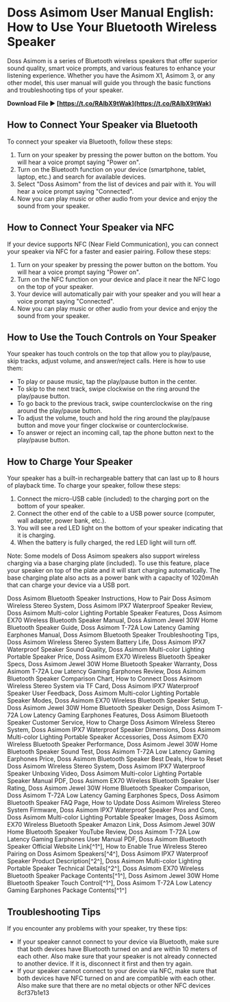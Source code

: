 
 
# Doss Asimom User Manual English: How to Use Your Bluetooth Wireless Speaker
 
Doss Asimom is a series of Bluetooth wireless speakers that offer superior sound quality, smart voice prompts, and various features to enhance your listening experience. Whether you have the Asimom X1, Asimom 3, or any other model, this user manual will guide you through the basic functions and troubleshooting tips of your speaker.
 
**Download File ► [https://t.co/RAlbX9tWak](https://t.co/RAlbX9tWak)**


 
## How to Connect Your Speaker via Bluetooth
 
To connect your speaker via Bluetooth, follow these steps:
 
1. Turn on your speaker by pressing the power button on the bottom. You will hear a voice prompt saying "Power on".
2. Turn on the Bluetooth function on your device (smartphone, tablet, laptop, etc.) and search for available devices.
3. Select "Doss Asimom" from the list of devices and pair with it. You will hear a voice prompt saying "Connected".
4. Now you can play music or other audio from your device and enjoy the sound from your speaker.

## How to Connect Your Speaker via NFC
 
If your device supports NFC (Near Field Communication), you can connect your speaker via NFC for a faster and easier pairing. Follow these steps:

1. Turn on your speaker by pressing the power button on the bottom. You will hear a voice prompt saying "Power on".
2. Turn on the NFC function on your device and place it near the NFC logo on the top of your speaker.
3. Your device will automatically pair with your speaker and you will hear a voice prompt saying "Connected".
4. Now you can play music or other audio from your device and enjoy the sound from your speaker.

## How to Use the Touch Controls on Your Speaker
 
Your speaker has touch controls on the top that allow you to play/pause, skip tracks, adjust volume, and answer/reject calls. Here is how to use them:

- To play or pause music, tap the play/pause button in the center.
- To skip to the next track, swipe clockwise on the ring around the play/pause button.
- To go back to the previous track, swipe counterclockwise on the ring around the play/pause button.
- To adjust the volume, touch and hold the ring around the play/pause button and move your finger clockwise or counterclockwise.
- To answer or reject an incoming call, tap the phone button next to the play/pause button.

## How to Charge Your Speaker
 
Your speaker has a built-in rechargeable battery that can last up to 8 hours of playback time. To charge your speaker, follow these steps:

1. Connect the micro-USB cable (included) to the charging port on the bottom of your speaker.
2. Connect the other end of the cable to a USB power source (computer, wall adapter, power bank, etc.).
3. You will see a red LED light on the bottom of your speaker indicating that it is charging.
4. When the battery is fully charged, the red LED light will turn off.

Note: Some models of Doss Asimom speakers also support wireless charging via a base charging plate (included). To use this feature, place your speaker on top of the plate and it will start charging automatically. The base charging plate also acts as a power bank with a capacity of 1020mAh that can charge your device via a USB port.
 
Doss Asimom Bluetooth Speaker Instructions,  How to Pair Doss Asimom Wireless Stereo System,  Doss Asimom IPX7 Waterproof Speaker Review,  Doss Asimom Multi-color Lighting Portable Speaker Features,  Doss Asimom EX70 Wireless Bluetooth Speaker Manual,  Doss Asimom Jewel 30W Home Bluetooth Speaker Guide,  Doss Asimom T-72A Low Latency Gaming Earphones Manual,  Doss Asimom Bluetooth Speaker Troubleshooting Tips,  Doss Asimom Wireless Stereo System Battery Life,  Doss Asimom IPX7 Waterproof Speaker Sound Quality,  Doss Asimom Multi-color Lighting Portable Speaker Price,  Doss Asimom EX70 Wireless Bluetooth Speaker Specs,  Doss Asimom Jewel 30W Home Bluetooth Speaker Warranty,  Doss Asimom T-72A Low Latency Gaming Earphones Review,  Doss Asimom Bluetooth Speaker Comparison Chart,  How to Connect Doss Asimom Wireless Stereo System via TF Card,  Doss Asimom IPX7 Waterproof Speaker User Feedback,  Doss Asimom Multi-color Lighting Portable Speaker Modes,  Doss Asimom EX70 Wireless Bluetooth Speaker Setup,  Doss Asimom Jewel 30W Home Bluetooth Speaker Design,  Doss Asimom T-72A Low Latency Gaming Earphones Features,  Doss Asimom Bluetooth Speaker Customer Service,  How to Charge Doss Asimom Wireless Stereo System,  Doss Asimom IPX7 Waterproof Speaker Dimensions,  Doss Asimom Multi-color Lighting Portable Speaker Accessories,  Doss Asimom EX70 Wireless Bluetooth Speaker Performance,  Doss Asimom Jewel 30W Home Bluetooth Speaker Sound Test,  Doss Asimom T-72A Low Latency Gaming Earphones Price,  Doss Asimom Bluetooth Speaker Best Deals,  How to Reset Doss Asimom Wireless Stereo System,  Doss Asimom IPX7 Waterproof Speaker Unboxing Video,  Doss Asimom Multi-color Lighting Portable Speaker Manual PDF,  Doss Asimom EX70 Wireless Bluetooth Speaker User Rating,  Doss Asimom Jewel 30W Home Bluetooth Speaker Comparison,  Doss Asimom T-72A Low Latency Gaming Earphones Specs,  Doss Asimom Bluetooth Speaker FAQ Page,  How to Update Doss Asimom Wireless Stereo System Firmware,  Doss Asimom IPX7 Waterproof Speaker Pros and Cons,  Doss Asimom Multi-color Lighting Portable Speaker Images,  Doss Asimom EX70 Wireless Bluetooth Speaker Amazon Link,  Doss Asimom Jewel 30W Home Bluetooth Speaker YouTube Review,  Doss Asimom T-72A Low Latency Gaming Earphones User Manual PDF,  Doss Asimom Bluetooth Speaker Official Website Link[^1^],  How to Enable True Wireless Stereo Pairing on Doss Asimom Speakers[^4^],  Doss Asimom IPX7 Waterproof Speaker Product Description[^2^],  Doss Asimom Multi-color Lighting Portable Speaker Technical Details[^2^],  Doss Asimom EX70 Wireless Bluetooth Speaker Package Contents[^1^],  Doss Asimom Jewel 30W Home Bluetooth Speaker Touch Control[^1^],  Doss Asimom T-72A Low Latency Gaming Earphones Package Contents[^1^]
  
## Troubleshooting Tips
 
If you encounter any problems with your speaker, try these tips:

- If your speaker cannot connect to your device via Bluetooth, make sure that both devices have Bluetooth turned on and are within 10 meters of each other. Also make sure that your speaker is not already connected to another device. If it is, disconnect it first and then try again.
- If your speaker cannot connect to your device via NFC, make sure that both devices have NFC turned on and are compatible with each other. Also make sure that there are no metal objects or other NFC devices 8cf37b1e13


